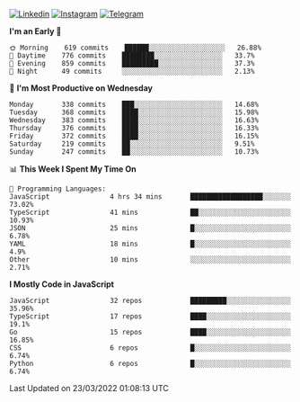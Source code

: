 [![Linkedin](https://img.shields.io/badge/-Archie-blue?style=flat-square&labelColor=gray&logo=Linkedin&logoColor=white&link=https://www.linkedin.com/in/archisdi)](https://www.linkedin.com/in/archisdi)
[![Instagram](https://img.shields.io/badge/-@archisdi-orange?style=flat-square&labelColor=gray&logo=Instagram&logoColor=white&link=https://www.instagram.com/archisdi)](https://www.instagram.com/archisdi)
[![Telegram](https://img.shields.io/badge/-aai-informational?style=flat-square&labelColor=gray&logo=telegram&logoColor=white&link=https://t.me/archisdi)](https://t.me/archisdi)

<!--START_SECTION:waka-->
**I'm an Early 🐤** 

```text
🌞 Morning    619 commits    ██████░░░░░░░░░░░░░░░░░░░   26.88% 
🌆 Daytime    776 commits    ████████░░░░░░░░░░░░░░░░░   33.7% 
🌃 Evening    859 commits    █████████░░░░░░░░░░░░░░░░   37.3% 
🌙 Night      49 commits     ░░░░░░░░░░░░░░░░░░░░░░░░░   2.13%

```
📅 **I'm Most Productive on Wednesday** 

```text
Monday       338 commits    ███░░░░░░░░░░░░░░░░░░░░░░   14.68% 
Tuesday      368 commits    ████░░░░░░░░░░░░░░░░░░░░░   15.98% 
Wednesday    383 commits    ████░░░░░░░░░░░░░░░░░░░░░   16.63% 
Thursday     376 commits    ████░░░░░░░░░░░░░░░░░░░░░   16.33% 
Friday       372 commits    ████░░░░░░░░░░░░░░░░░░░░░   16.15% 
Saturday     219 commits    ██░░░░░░░░░░░░░░░░░░░░░░░   9.51% 
Sunday       247 commits    ██░░░░░░░░░░░░░░░░░░░░░░░   10.73%

```


📊 **This Week I Spent My Time On** 

```text
💬 Programming Languages: 
JavaScript               4 hrs 34 mins       ██████████████████░░░░░░░   73.02% 
TypeScript               41 mins             ██░░░░░░░░░░░░░░░░░░░░░░░   10.93% 
JSON                     25 mins             █░░░░░░░░░░░░░░░░░░░░░░░░   6.78% 
YAML                     18 mins             █░░░░░░░░░░░░░░░░░░░░░░░░   4.9% 
Other                    10 mins             ░░░░░░░░░░░░░░░░░░░░░░░░░   2.71%

```

**I Mostly Code in JavaScript** 

```text
JavaScript               32 repos            █████████░░░░░░░░░░░░░░░░   35.96% 
TypeScript               17 repos            ████░░░░░░░░░░░░░░░░░░░░░   19.1% 
Go                       15 repos            ████░░░░░░░░░░░░░░░░░░░░░   16.85% 
CSS                      6 repos             █░░░░░░░░░░░░░░░░░░░░░░░░   6.74% 
Python                   6 repos             █░░░░░░░░░░░░░░░░░░░░░░░░   6.74%

```



 Last Updated on 23/03/2022 01:08:13 UTC
<!--END_SECTION:waka-->